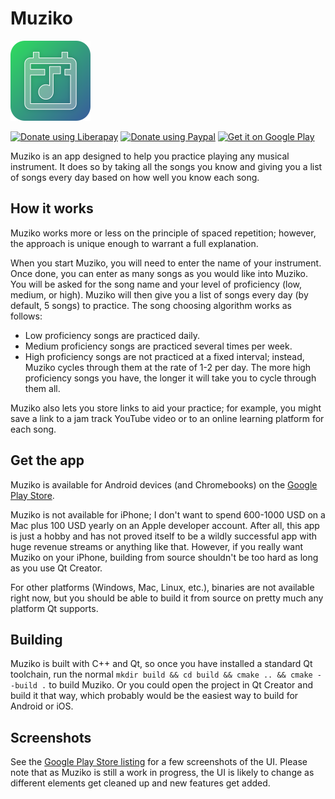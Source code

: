 <!--
SPDX-FileCopyrightText: 2023 Loren Burkholder <computersemiexpert@outlook.com>

SPDX-License-Identifier: GPL-3.0-or-later
-->

# Muziko

![Muziko logo](./qml/icons/logo-128.png)

[![Donate using Liberapay](https://img.shields.io/badge/donate-liberapay-yellow)](https://liberapay.com/LorenDB/donate) [![Donate using Paypal](https://img.shields.io/badge/donate-paypal-blue)](https://paypal.me/lorendev)
[![Get it on Google Play](https://img.shields.io/badge/get%20it%20on-google%20play-green)](https://play.google.com/store/apps/details?id=dev.lorendb.muziko)

Muziko is an app designed to help you practice playing any musical instrument. It does so by taking all the songs you know and giving you a list of songs every day based on how well you know each song.

## How it works

Muziko works more or less on the principle of spaced repetition; however, the approach is unique enough to warrant a full explanation.

When you start Muziko, you will need to enter the name of your instrument. Once done, you can enter as many songs as you would like into Muziko. You will be asked for the song name and your level of proficiency (low, medium, or high). Muziko will then give you a list of songs every day (by default, 5 songs) to practice. The song choosing algorithm works as follows:

- Low proficiency songs are practiced daily.
- Medium proficiency songs are practiced several times per week.
- High proficiency songs are not practiced at a fixed interval; instead, Muziko cycles through them at the rate of 1-2 per day. The more high proficiency songs you have, the longer it will take you to cycle through them all.

Muziko also lets you store links to aid your practice; for example, you might save a link to a jam track YouTube video or to an online learning platform for each song.

## Get the app

Muziko is available for Android devices (and Chromebooks) on the [Google Play Store](https://play.google.com/store/apps/details?id=dev.lorendb.muziko).

Muziko is not available for iPhone; I don't want to spend 600-1000 USD on a Mac plus 100 USD yearly on an Apple developer account. After all, this app is just a hobby and has not proved itself to be a wildly successful app with huge revenue streams or anything like that. However, if you really want Muziko on your iPhone, building from source shouldn't be too hard as long as you use Qt Creator.

For other platforms (Windows, Mac, Linux, etc.), binaries are not available right now, but you should be able to build it from source on pretty much any platform Qt supports.

## Building

Muziko is built with C++ and Qt, so once you have installed a standard Qt toolchain, run the normal `mkdir build && cd build && cmake .. && cmake --build .` to build Muziko. Or you could open the project in Qt Creator and build it that way, which probably would be the easiest way to build for Android or iOS.

## Screenshots

See the [Google Play Store listing](https://play.google.com/store/apps/details?id=dev.lorendb.muziko) for a few screenshots of the UI. Please note that as Muziko is still a work in progress, the UI is likely to change as different elements get cleaned up and new features get added.
